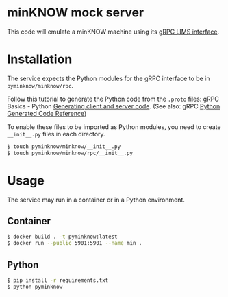 # minKNOW mock server

This code will emulate a minKNOW machine using its
[gRPC LIMS interface](https://github.com/nanoporetech/minknow_lims_interface).

# Installation

The service expects the Python modules for the gRPC interface to be in `pyminknow/minknow/rpc`.

Follow this tutorial to generate the Python code from the `.proto` files: gRPC Basics - 
Python [Generating client and server code](https://grpc.io/docs/tutorials/basic/python/#generating-client-and-server-code).
(See also: gRPC [Python Generated Code Reference](https://grpc.io/docs/reference/python/generated-code/))

To enable these files to be imported as Python modules, you need to create `__init__.py` files in each directory.

```bash
$ touch pyminknow/minknow/__init__.py
$ touch pyminknow/minknow/rpc/__init__.py
```

# Usage

The service may run in a container or in a Python environment.

## Container

```bash
$ docker build . -t pyminknow:latest
$ docker run --public 5901:5901 --name min .
```

## Python

```bash
$ pip install -r requirements.txt
$ python pyminknow
```

